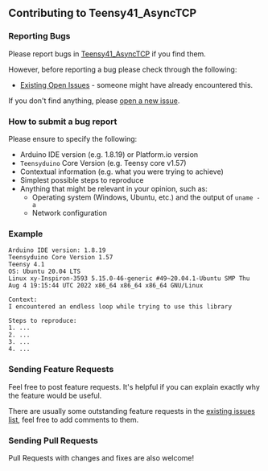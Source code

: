 ## Contributing to Teensy41_AsyncTCP

### Reporting Bugs

Please report bugs in [Teensy41_AsyncTCP](https://github.com/khoih-prog/Teensy41_AsyncTCP/issues/new) if you find them.

However, before reporting a bug please check through the following:

* [Existing Open Issues](https://github.com/khoih-prog/Teensy41_AsyncTCP/issues) - someone might have already encountered this.

If you don't find anything, please [open a new issue](https://github.com/khoih-prog/Teensy41_AsyncTCP/issues/new).

### How to submit a bug report

Please ensure to specify the following:

* Arduino IDE version (e.g. 1.8.19) or Platform.io version
* `Teensyduino` Core Version (e.g. Teensy core v1.57)
* Contextual information (e.g. what you were trying to achieve)
* Simplest possible steps to reproduce
* Anything that might be relevant in your opinion, such as:
  * Operating system (Windows, Ubuntu, etc.) and the output of `uname -a`
  * Network configuration


### Example

```
Arduino IDE version: 1.8.19
Teensyduino Core Version 1.57
Teensy 4.1
OS: Ubuntu 20.04 LTS
Linux xy-Inspiron-3593 5.15.0-46-generic #49~20.04.1-Ubuntu SMP Thu Aug 4 19:15:44 UTC 2022 x86_64 x86_64 x86_64 GNU/Linux

Context:
I encountered an endless loop while trying to use this library

Steps to reproduce:
1. ...
2. ...
3. ...
4. ...
```

### Sending Feature Requests

Feel free to post feature requests. It's helpful if you can explain exactly why the feature would be useful.

There are usually some outstanding feature requests in the [existing issues list](https://github.com/khoih-prog/Teensy41_AsyncTCP/issues?q=is%3Aopen+is%3Aissue+label%3Aenhancement), feel free to add comments to them.

### Sending Pull Requests

Pull Requests with changes and fixes are also welcome!

